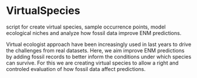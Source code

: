 VirtualSpecies
==============

script for create virtual species, sample occurrence points, model ecological niches and analyze how fossil data improve ENM predictions.

Virtual ecologist approach have been increasingly used in last years to drive the challenges from real datasets. Here, we aim improve ENM predictions by adding fossil records to better inform the conditions under which species can survive. For this we are creating virtual species to allow a right and controled evaluation of how fossil data affect predictions.
